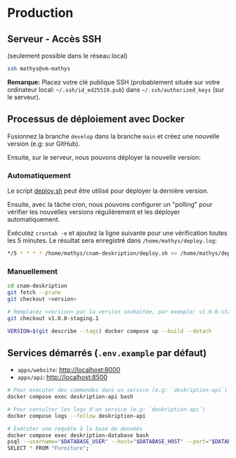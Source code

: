 # Production

## Serveur - Accès SSH

(seulement possible dans le réseau local)

```bash
ssh mathys@vm-mathys
```

**Remarque:** Placez votre clé publique SSH (probablement située sur votre ordinateur local: `~/.ssh/id_ed25519.pub`) dans `~/.ssh/authorized_keys` (sur le serveur).

## Processus de déploiement avec Docker

Fusionnez la branche `develop` dans la branche `main` et créez une nouvelle version (e.g: sur GitHub).

Ensuite, sur le serveur, nous pouvons déployer la nouvelle version:

### Automatiquement

Le script [deploy.sh](../deploy.sh) peut être utilisé pour déployer la dernière version.

Ensuite, avec la tâche cron, nous pouvons configurer un "polling" pour vérifier les nouvelles versions régulièrement et les déployer automatiquement.

Exécutez `crontab -e` et ajoutez la ligne suivante pour une vérification toutes les 5 minutes. Le résultat sera enregistré dans `/home/mathys/deploy.log`:

```bash
*/5 * * * * /home/mathys/cnam-deskription/deploy.sh >> /home/mathys/deploy.log 2>&1
```

### Manuellement

```bash
cd cnam-deskription
git fetch --prune
git checkout <version>

# Remplacez <version> par la version souhaitée, par exemple: v1.0.0-staging.1
git checkout v1.0.0-staging.1

VERSION=$(git describe --tags) docker compose up --build --detach
```

## Services démarrés (`.env.example` par défaut)

- `apps/website`: <http://localhost:8000>
- `apps/api`: <http://localhost:8500>

```sh
# Pour exécuter des commandes dans un service (e.g: `deskription-api`)
docker compose exec deskription-api bash

# Pour consulter les logs d'un service (e.g: `deskription-api`)
docker compose logs --follow deskription-api

# Exécuter une requête à la base de données
docker compose exec deskription-database bash
psql --username="$DATABASE_USER" --host="$DATABASE_HOST" --port="$DATABASE_PORT" --dbname="$DATABASE_NAME"
SELECT * FROM "Furniture";
```
